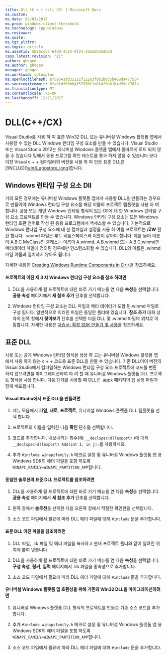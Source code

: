 ```yaml
---
title: Dll (C + + /cli CX) | Microsoft Docs
ms.custom: 
ms.date: 02/03/2017
ms.prod: windows-client-threshold
ms.technology: cpp-windows
ms.reviewer: 
ms.suite: 
ms.tgt_pltfrm: 
ms.topic: article
ms.assetid: 5b8bcc57-64dd-4c54-9f24-26a25bd5dddd
caps.latest.revision: "21"
author: ghogen
ms.author: ghogen
manager: ghogen
ms.workload: cplusplus
ms.openlocfilehash: a759541dd31121f12283f9b2b0c5b468da477554
ms.sourcegitcommit: 8fa8fdf0fbb4f57950f1e8f4f9b81b4d39ec7d7a
ms.translationtype: MT
ms.contentlocale: ko-KR
ms.lasthandoff: 12/21/2017
---
```

# <a name="dlls-ccx"></a>DLL(C++/CX)
Visual Studio를 사용 하 여 표준 Win32 DLL 또는 유니버설 Windows 플랫폼 앱에서 사용할 수 있는 DLL Windows 런타임 구성 요소를 만들 수 있습니다. Visual Studio 또는 Visual Studio 2012는 유니버설 Windows 플랫폼 앱에서 올바르게 로드 되지 않을 수 있습니다 및에서 응용 프로그램 확인 테스트를 통과 하지 않을 수 있습니다 보다 이전 Visual c + + 컴파일러의 버전을 사용 하 여 만든 표준 DLL은 [!INCLUDE[win8_appstore_long](../cppcx/includes/win8-appstore-long-md.md)]합니다.  
  
## <a name="windows-runtime-component-dlls"></a>Windows 런타임 구성 요소 Dll  
 거의 모든 경우에는 유니버설 Windows 플랫폼 앱에서 사용할 DLL을 만들려는 경우으로 만들어야 Windows 런타임 구성 요소를 해당 이름의 프로젝트 템플릿을 사용 하 여 합니다. 공용 또는 개인 Windows 런타임 형식이 있는 Dll에 대 한 Windows 런타임 구성 요소 프로젝트를 만들 수 있습니다. Windows 런타임 구성 요소는 모든 Windows 런타임 호환 언어로 작성 된 응용 프로그램에서 액세스할 수 있습니다. 기본적으로 Windows 런타임 구성 요소에 대 한 컴파일러 설정을 사용 하 여를 프로젝트는 **/ZW** 전환 합니다. .winmd 파일은 루트 네임스페이스와 이름이 같아야 합니다. 예를 들어 이름이 A.B.C.MyClass인 클래스는 이름이 A.winmd, A.B.winmd 또는 A.B.C.winmd인 메타데이터 파일에 정의된 경우에만 인스턴스화될 수 있습니다. DLL의 이름은 .winmd 파일 이름과 일치하지 않아도 됩니다.  
  
 자세한 내용은 [Creating Windows Runtime Components in C++](/MicrosoftDocs/windows-uwp/blob/docs/windows-apps-src/winrt-components/creating-windows-runtime-components-in-cpp.md)을 참조하세요.  
  
#### <a name="to-reference-a-third-party-windows-runtime-component-binary-in-your-project"></a>프로젝트의 이진 제 3 자 Windows 런타임 구성 요소를 참조 하려면  
  
1.  DLL을 사용하게 될 프로젝트에 대한 바로 가기 메뉴를 연 다음 **속성**을 선택합니다. **공용 속성** 페이지에서 **새 참조 추가** 단추를 선택합니다.  
  
2.  Windows 런타임 구성 요소는 DLL 파일과 메타 데이터가 포함 된.winmd 파일로 구성 됩니다. 일반적으로 이러한 파일은 동일한 폴더에 있습니다. **참조 추가** 대화 상자의 왼쪽 창에서 **찾아보기** 단추를 선택한 다음 DLL 및 .winmd 파일의 위치로 이동합니다. 자세한 내용은 [자습서: 확장 SDK 만들기 및 사용](http://msdn.microsoft.com/en-us/001e2fca-3d56-43ab-a5e0-0561d085679f)을 참조하세요.  
  
## <a name="standard-dlls"></a>표준 DLL  
 사용 또는 공개 Windows 런타임 형식을 생성 하 고는 유니버설 Windows 플랫폼 앱에서 사용 하지 않는 c + + 코드용 표준 DLL을 만들 수 있습니다. 기존 DLL이이 버전의 Visual Studio에서 컴파일하는 Windows 런타임 구성 요소 프로젝트에 코드를 변환 하지 않으려면을 마이그레이션하여 하 려 할 때 유니버설 Windows 플랫폼 DLL 프로젝트 형식을 사용 합니다. 다음 단계를 사용할 때 DLL은 .appx 패키지의 앱 실행 파일과 함께 배포됩니다.  
  
#### <a name="to-create-a-standard-dll-in-visual-studio"></a>Visual Studio에서 표준 DLL을 만들려면  
  
1.  메뉴 모음에서 **파일**, **새로**, **프로젝트**, 유니버설 Windows 플랫폼 DLL 템플릿을 선택 합니다.  
  
2.  프로젝트의 이름을 입력한 다음 **확인** 단추를 선택합니다.  
  
3.  코드를 추가합니다. 내보내려는 함수(예: `__declspec(dllexport)` )에 대해 `__declspec(dllexport) Add(int I, in j);`를 사용하세요.  
  
4.  추가 `#include winapifamily.h` 매크로 설정 및 유니버설 Windows 플랫폼 앱 용 Windows SDK의 헤더 파일을 포함 하도록 `WINAPI_FAMILY=WINAPI_PARTITION_APP`합니다.  
  
#### <a name="to-reference-a-standard-dll-project-from-the-same-solution"></a>동일한 솔루션의 표준 DLL 프로젝트를 참조하려면  
  
1.  DLL을 사용하게 될 프로젝트에 대한 바로 가기 메뉴를 연 다음 **속성**을 선택합니다. **공용 속성** 페이지에서 **새 참조 추가** 단추를 선택합니다.  
  
2.  왼쪽 창에서 **솔루션**을 선택한 다음 오른쪽 창에서 적절한 확인란을 선택합니다.  
  
3.  소스 코드 파일에서 필요에 따라 DLL 헤더 파일에 대해 `#include` 문을 추가합니다.  
  
#### <a name="to-reference-a-standard-dll-binary"></a>표준 DLL 이진 파일을 참조하려면  
  
1.  DLL 파일, .lib 파일 및 헤더 파일을 복사하고 현재 프로젝트 폴더와 같이 알려진 위치에 붙여 넣습니다.  
  
2.  DLL을 사용하게 될 프로젝트에 대한 바로 가기 메뉴를 연 다음 **속성**을 선택합니다. **구성 속성**, **링커**, **입력** 페이지에서 .lib 파일을 종속성으로 추가합니다.  
  
3.  소스 코드 파일에서 필요에 따라 DLL 헤더 파일에 대해 `#include` 문을 추가합니다.  
  
#### <a name="to-migrate-an-existing-win32-dll-for-universal-windows-platform-app-compatibility"></a>유니버설 Windows 플랫폼 앱 호환성을 위해 기존의 Win32 DLL을 마이그레이션하려면  
  
1.  유니버설 Windows 플랫폼 DLL 형식의 프로젝트를 만들고 기존 소스 코드를 추가 합니다.  
  
2.  추가 `#include winapifamily.h` 매크로 설정 및 유니버설 Windows 플랫폼 앱 용 Windows SDK의 헤더 파일을 포함 하도록 `WINAPI_FAMILY=WINAPI_PARTITION_APP`합니다.  
  
3.  소스 코드 파일에서 필요에 따라 DLL 헤더 파일에 대해 `#include` 문을 추가합니다.  
  

